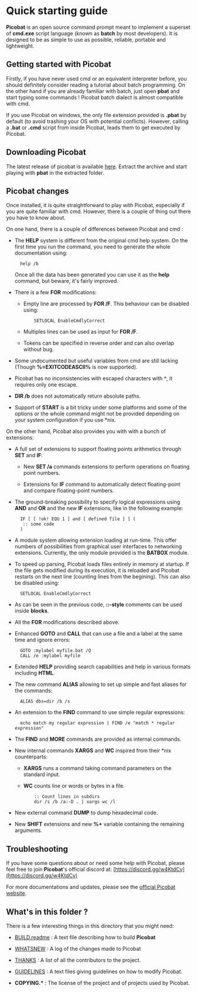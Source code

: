 # Quick starting guide #

**Picobat** is an open source command prompt meant to implement a superset of 
**cmd.exe** script language \(known as **batch** by most developers\). It is 
designed to be as simple to use as possible, reliable, portable and 
lightweight.

## Getting started with Picobat ##

Firstly, if you have never used cmd or an equivalent interpreter before, you 
should definitely consider reading a tutorial about batch programming. On the 
other hand if you are already familiar with batch, just open **pbat** and 
start typing some commands ! Picobat batch dialect is almost compatible with 
cmd.

If you use Picobat on windows, the only file extension provided is **.pbat** 
by default \(to avoid trashing your OS with potential conflicts\). However, 
calling a **.bat** or **.cmd** script from inside Picobat, leads them to get 
executed by Picobat.

## Downloading Picobat ##

The latest release of picobat is available 
[here](https://github.com/darkbatcher/picobat/releases). Extract the archive 
and start playing with **pbat** in the extracted folder.

## Picobat changes ##

Once installed, it is quite straightforward to play with Picobat, especially 
if you are quite familiar with cmd. However, there is a couple of thing out 
there you have to know about.

On one hand, there is a couple of differences between Picobat and cmd :

* The **HELP** system is different from the original cmd help system. On the 
  first time you run the command, you need to genérate the whole documentation 
  using:

        help /b

  Once all the data has been generated you can use it as the **help** command, 
  but beware, it's fairly improved.

* There is a few **FOR** modifications:

  * Empty line are processed by **FOR /F**. This behaviour can be disabled 
    using:

            SETLOCAL EnableCmdlyCorrect

  * Multiples lines can be used as input for **FOR /F**.

  * Tokens can be specified in reverse order and can also overlap without bug.

* Some undocumented but useful variables from cmd are still lacking \(Though 
  **%=EXITCODEASCII%** is now supported\).

* Picobat has no inconsistencies with escaped characters with **^**, it 
  requires only one escape.

* **DIR /b** does not automatically return absolute paths.

* Support of **START** is a bit tricky under some platforms and some of the 
  options or the whole command might not be provided depending on your system 
  configuration if you use \*nix.

On the other hand, Picobat also provides you with with a bunch of extensions:

* A full set of extensions to support floating points arithmetics through 
  **SET** and **IF**:

  * New **SET /a** commands extensions to perform operations on floating point 
    numbers.

  * Extensions for **IF** command to automatically detect floating-point and 
    compare floating-point numbers.

* The ground-breaking possibility to specify logical expressions using 
  **AND** and **OR** and the new **IF** extensions, like in the following 
  example:

        IF [ [ !ok! EQU 1 ] and [ defined file ] ] (
         :: some code 
        )

* A module system allowing extension loading at run-time. This offer numbers 
  of possibilities from graphical user interfaces to networking extensions. 
  Currently, the only module provided is the **BATBOX** module.

* To speed up parsing, Picobat loads files entirely in memory at startup. If 
  the file gets modified during its execution, it is reloaded and Picobat 
  restarts on the next line \(counting lines from the begining\). This can 
  also be disabled using:

        SETLOCAL EnableCmdlyCorrect

* As can be seen in the previous code, **::-style** comments can be used 
  inside **blocks**.

* All the **FOR** modifications described above.

* Enhanced **GOTO** and **CALL** that can use a file and a label at the same 
  time and ignore errors:

        GOTO :mylabel myfile.bat /Q
        CALL /e :mylabel myfile

* Extended **HELP** providing search capabilities and help in various formats 
  including **HTML**.

* The new command **ALIAS** allowing to set up simple and fast aliases for the 
  commands:

        ALIAS dbs=dir /b /s

* An extension to the **FIND** command to use simple regular expressions:

        echo match my regular expression | FIND /e "match * regular expression"

* The **FIND** and **MORE** commands are provided as internal commands.

* New internal commands **XARGS** and **WC** inspired from their \*nix 
  counterparts:

  * **XARGS** runs a command taking command parameters on the standard input.

  * **WC** counts line or words or bytes in a file.

            :: Count lines in subdirs 
            dir /s /b /a:-D . | xargs wc /l

* New external command **DUMP** to dump hexadecimal code.

* New **SHIFT** extensions and new **%+** variable containing the remaining 
  arguments.

## Troubleshooting ##

If you have some questions about or need some help with Picobat, please feel 
free to join **Picobat**'s official discord at: 
[https://discord.gg/w4KtdCv](https://discord.gg/w4KtdCv)

For more documentations and updates, please see the [official Picobat 
website](http://picobat.org).

## What's in this folder ? ##

There is a few interesting things in this directory that you might need:

* [BUILD.readme](BUILD.readme) : A text file describing how to build 
  **Picobat**

* [WHATSNEW](WHATSNEW.md) : A log of the changes made to Picobat

* [THANKS](THANKS.md) : A list of all the contributors to the project.

* [GUIDELINES](GUIDELINES.md) : A text files giving guidelines on how to 
  modify Picobat.

* **COPYING.\*** : The license of the project and of projects used by Picobat.

